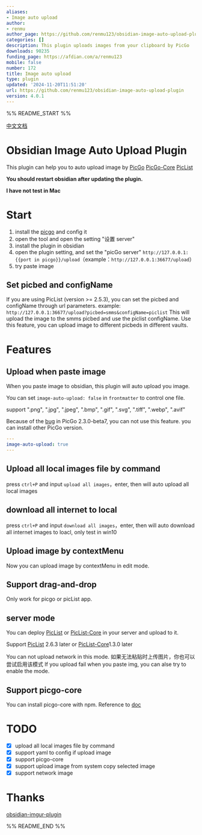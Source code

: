 ```yaml
---
aliases:
- Image auto upload
author:
- renmu
author_page: https://github.com/renmu123/obsidian-image-auto-upload-plugin
categories: []
description: This plugin uploads images from your clipboard by PicGo
downloads: 90235
funding_page: https://afdian.com/a/renmu123
mobile: false
number: 172
title: Image auto upload
type: plugin
updated: '2024-11-20T11:51:20'
url: https://github.com/renmu123/obsidian-image-auto-upload-plugin
version: 4.0.1
---
```


%% README_START %%

[中文文档](readme-zh.md)

# Obsidian Image Auto Upload Plugin

This plugin can help you to auto upload image by
[PicGo](https://github.com/Molunerfinn/PicGo)
[PicGo-Core](https://picgo.github.io/PicGo-Core-Doc/)
[PicList](https://github.com/Kuingsmile/PicList)

**You should restart obsidian after updating the plugin.**

**I have not test in Mac**

# Start

1. install the [picgo](https://github.com/Molunerfinn/PicGo) and config it
2. open the tool and open the setting "设置 server"
3. install the plugin in obsidian
4. open the plugin setting, and set the "picGo server" `http://127.0.0.1:{{port in picgo}}/upload`（example：`http://127.0.0.1:36677/upload`）
5. try paste image

## Set picbed and configName

If you are using PicList (version >= 2.5.3), you can set the picbed and configName through url parameters.
example: `http://127.0.0.1:36677/upload?picbed=smms&configName=piclist`
This will upload the image to the smms picbed and use the piclist configName.
Use this feature, you can upload image to different picbeds in different vaults.

# Features

## Upload when paste image

When you paste image to obsidian, this plugin will auto upload you image.

You can set `image-auto-upload: false` in `frontmatter` to control one file.

support ".png", ".jpg", ".jpeg", ".bmp", ".gif", ".svg", ".tiff", ".webp", ".avif"

Because of the [bug](https://github.com/renmu123/obsidian-image-auto-upload-plugin/issues/2) in PicGo 2.3.0-beta7, you can not use this feature. you can install other PicGo version.

```yaml
---
image-auto-upload: true
---
```

## Upload all local images file by command

press `ctrl+P` and input `upload all images`，enter, then will auto upload all local images

## download all internet to local

press `ctrl+P` and input `download all images`，enter, then will auto download all internet images to loacl, only test in win10

## Upload image by contextMenu

Now you can upload image by contextMenu in edit mode.

## Support drag-and-drop

Only work for picgo or picList app.

## server mode

You can deploy [PicList](https://github.com/Kuingsmile/PicList/releases) or [PicList-Core](https://github.com/Kuingsmile/PicList-Core) in your server and upload to it.

Support [PicList](https://github.com/Kuingsmile/PicList/releases) 2.6.3 later or [PicList-Core](https://github.com/Kuingsmile/PicList-Core)1.3.0 later

You can not upload network in this mode.
如果无法粘贴时上传图片，你也可以尝试启用该模式
If you upload fail when you paste img, you can alse try to enable the mode.

## Support picgo-core

You can install picgo-core with npm. Reference to [doc](https://picgo.github.io/PicGo-Core-Doc/)

# TODO

- [x] upload all local images file by command
- [x] support yaml to config if upload image
- [x] support picgo-core
- [x] support upload image from system copy selected image
- [x] support network image

# Thanks

[obsidian-imgur-plugin](https://github.com/gavvvr/obsidian-imgur-plugin)


%% README_END %%